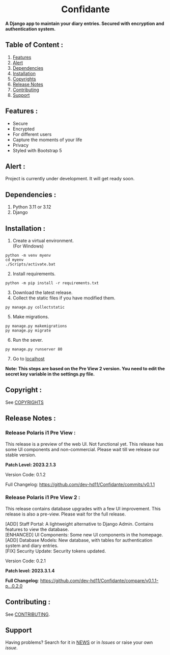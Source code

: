 <div align = "center">
<h1> Confidante </h1>
</div>


**A Django app to maintain your diary entries. Secured with encryption and authentication system.**

## Table of Content :
1. [Features](#features)
2. [Alert](#alert)
3. [Dependencies](#dependencies)
4. [Installation](#installation)
5. [Copyrights](#copyrights)
6. [Release Notes](#release-notes)
7. [Contributing](#contributing)
8. [Support](#support)

## Features :
- Secure
- Encrypted
- For different users
- Capture the moments of your life
- Privacy
- Styled with Bootstrap 5

## Alert :
Project is currently under development. It will get ready soon.

## Dependencies :
1. Python 3.11 or 3.12
2. Django

## Installation :
1. Create a virtual environment.<br>(For Windows)
```shell
python -m venv myenv
cd myenv
./Scripts/activate.bat
``` 

2. Install requirements.<br>
```shell
python -m pip install -r requirements.txt

```

3. Download the latest release.
4. Collect the static files if you have modified them.
```shell
py manage.py collectstatic
```
5. Make migrations.
```shell
py manage.py makemigrations
py manage.py migrate
```
6. Run the sever.
```shell
py manage.py runserver 80
```
7. Go to [localhost](127.0.0.1:80)

**Note: This steps are based on the Pre View 2 version. You need to edit the secret key variable in the settings.py file.**

## Copyright :
See [COPYRIGHTS](./COPYRIGHTS.md)

## Release Notes :

### Release Polaris i1 Pre View :
This release is a preview of the web UI. Not functional yet. This release has some UI components and non-commercial. Please wait till we release our stable version.

**Patch Level: 2023.2.1.3**

Version Code: 0.1.2

Full Changelog: https://github.com/dev-hd11/Confidante/commits/v0.1.1

### Release Polaris i1 Pre View 2 :
This release contains database upgrades with a few UI improvement. This release is also a pre-view. Please wait for the full release.

[ADD] Staff Portal: A lightweight alternative to Django Admin. Contains features to view the database.<br>
[ENHANCED] UI Components: Some new UI components in the homepage.<br>
[ADD] Database Models: New database, with tables for authentication system and diary entries.<br>
[FIX] Security Update: Security tokens updated.<br>

Version Code: 0.2.1

 **Patch level: 2023.3.1.4**

**Full Changelog**: https://github.com/dev-hd11/Confidante/compare/v0.1.1-p...0.2.0


## Contributing :
See [CONTRIBUTING](./CONTRIBUTING.md).

## Support
Having problems? Search for it in [NEWS](./NEWS.md) or in *Issues* or raise your own *issue*.
